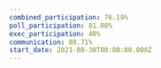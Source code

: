 ```yaml
---
combined_participation: 76.19%
poll_participation: 81.08%
exec_participation: 40%
communication: 88.71%
start_date: 2021-08-30T00:00:00.000Z
---
```

